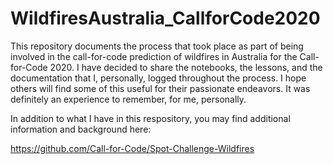 # WildfiresAustralia_CallforCode2020

This repository documents the process that took place as part of being involved in the call-for-code prediction of wildfires in Australia for the Call-for-Code 2020.  I have decided to share the notebooks, the lessons, and the documentation that I, personally, logged throughout the process.  I hope others will find some of this useful for their passionate endeavors.  It was definitely an experience to remember, for me, personally.

In addition to what I have in this respository, you may find additional information and background here: 

https://github.com/Call-for-Code/Spot-Challenge-Wildfires
